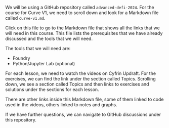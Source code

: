 We will be using a GitHub repository called `advanced-defi-2024`. For the course for Curve V1, we need to scroll down and look for a Markdown file called `curve-v1.md`.

Click on this file to go to the Markdown file that shows all the links that we will need in this course. This file lists the prerequisites that we have already discussed and the tools that we will need. 

The tools that we will need are:
* Foundry
* Python/Jupyter Lab (optional)

For each lesson, we need to watch the videos on Cyfrin Updraft. For the exercises, we can find the link under the section called Topics.  Scrolling down, we see a section called Topics and then links to exercises and solutions under the sections for each lesson.

There are other links inside this Markdown file, some of them linked to code used in the videos, others linked to notes and graphs. 

If we have further questions, we can navigate to GitHub discussions under this repository.
